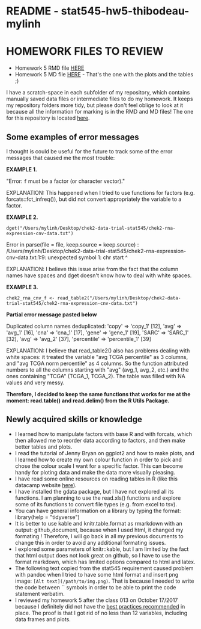 # README - stat545-hw5-thibodeau-mylinh

# HOMEWORK FILES TO REVIEW

* Homework 5 RMD file [HERE](https://github.com/mylinhthibodeau/STAT545-HW-thibodeau-mylinh/blob/master/stat545-hw5-thibodeau-mylinh/stat545-hw05-thibodeau-mylinh.Rmd) 
* Homework 5 MD file [HERE](https://github.com/mylinhthibodeau/STAT545-HW-thibodeau-mylinh/blob/master/stat545-hw5-thibodeau-mylinh/stat545-hw05-thibodeau-mylinh.md) - That's the one with the plots and the tables ;) 

I have a scratch-space in each subfolder of my repository, which contains manually saved data files or intermediate files to do my homework. It keeps my repository folders more tidy, but please don't feel oblige to look at it because all the information for marking is in the RMD and MD files! The one for this repository is located [here](https://github.com/mylinhthibodeau/STAT545-HW-thibodeau-mylinh/tree/master/stat545-hw5-thibodeau-mylinh/scratch-space).

## Some examples of error messages

I thought is could be useful for the future to track some of the error messages that caused me the most trouble:

**EXAMPLE 1.** 

"Error: `f` must be a factor (or character vector)."

EXPLANATION: This happened when I tried to use functions for factors (e.g. forcats::fct_infreq()), but did not convert appropriately the variable to a factor.

**EXAMPLE 2.** 

```{r}
dget("/Users/mylinh/Desktop/chek2-data-trial-stat545/chek2-rna-expression-cnv-data.txt")
```

Error in parse(file = file, keep.source = keep.source) : /Users/mylinh/Desktop/chek2-data-trial-stat545/chek2-rna-expression-cnv-data.txt:1:9: unexpected symbol 1: chr start ^

EXPLANATION: I believe this issue arise from the fact that the column names have spaces and dget doesn't know how to deal with white spaces. 

**EXAMPLE 3.** 

```{r}
chek2_rna_cnv_f <- read_table2("/Users/mylinh/Desktop/chek2-data-trial-stat545/chek2-rna-expression-cnv-data.txt")
```

**Partial error message pasted below**

Duplicated column names deduplicated: 'copy' => 'copy_1' [12], 'avg' => 'avg_1' [16], 'cna' => 'cna_1' [17], 'gene' => 'gene_1' [19], 'SARC' => 'SARC_1' [32], 'avg' => 'avg_2' [37], 'percentile' => 'percentile_1' [39]

EXPLANATION: I believe that read_table2() also has problems dealing with white spaces: it treated the variable "avg TCGA percentile" as 3 columns, and "avg TCGA norm percentile" as 4 columns. So the function attributed numbers to all the columns starting with "avg" (avg_1, avg_2, etc.) and the ones containing "TCGA" (TCGA_1, TCGA_2). The table was filled with NA values and very messy. 

**Therefore, I decided to keep the same functions that works for me at the moment: read.table() and read.delim() from the R Utils Package.**


## Newly acquired skills or knowledge

* I learned how to manipulate factors with base R and with forcats, which then allowed me to reorder data according to factors, and then make better tables and plots.
* I read the tutorial of Jenny Bryan on ggplot2 and how to make plots, and I learned how to create my own colour function in order to pick and chose the colour scale I want for a specific factor. This can become handy for ploting data and make the data more visually pleasing. 
* I have read some online resources on reading tables in R (like this datacamp website [here](https://www.datacamp.com/community/tutorials/r-tutorial-read-excel-into-r)). 
* I have installed the gdata package, but I have not explored all its functions. I am planning to use the read.xls() functions and explore some of its functions to convert file types (e.g. from excel to tsv).
* You can have general information on a library by typing the format: library(help = "tidyverse")
* It is better to use kable and knitr.table.format as rmarkdown with an output: github_document, because when I used html, it changed my formating ! Therefore, I will go back in all my previous documents to change this in order to avoid any additional formating issues. 
* I explored some parameters of knitr::kable, but I am limited by the fact that html output does not look great on github, so I have to use the format markdown, which has limited options compared to html and latex. 
* The following text copied from the stat545 requirement caused problem with pandoc when I tried to have some html format and insert png image: `[Alt text](/path/to/img.png)`. That is because I needed to write the code between `` symbols in order to be able to print the code statement verbatim.
* I reviewed my homework 5 after the class 013 on October 17/2017 because I definitely did not have the [best practices recommended](http://stat545.com/cm013-notes_and_exercises.html) in place. The proof is that I got rid of no less than 12 variables, including data frames and plots. 
